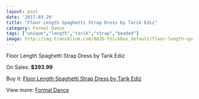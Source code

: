 ```yaml
---
layout: post
date: '2017-03-29'
title: "Floor Length Spaghetti Strap Dress by Tarik Ediz"
category: Formal Dance
tags: ["unique","length","tarik","strap","beaded"]
image: http://img.transblink.com/8626-thickbox_default/floor-length-spaghetti-strap-dress-by-tarik-ediz.jpg
---
```

Floor Length Spaghetti Strap Dress by Tarik Ediz

On Sales: **$393.99**
<a href="https://www.transblink.com/en/formal-dance/2840-floor-length-spaghetti-strap-dress-by-tarik-ediz.html"><amp-img layout="responsive" width="600" height="600" src="//img.transblink.com/8626-thickbox_default/floor-length-spaghetti-strap-dress-by-tarik-ediz.jpg" alt="Floor Length Spaghetti Strap Dress by Tarik Ediz 0" /></a>
<a href="https://www.transblink.com/en/formal-dance/2840-floor-length-spaghetti-strap-dress-by-tarik-ediz.html"><amp-img layout="responsive" width="600" height="600" src="//img.transblink.com/8630-thickbox_default/floor-length-spaghetti-strap-dress-by-tarik-ediz.jpg" alt="Floor Length Spaghetti Strap Dress by Tarik Ediz 1" /></a>
<a href="https://www.transblink.com/en/formal-dance/2840-floor-length-spaghetti-strap-dress-by-tarik-ediz.html"><amp-img layout="responsive" width="600" height="600" src="//img.transblink.com/8629-thickbox_default/floor-length-spaghetti-strap-dress-by-tarik-ediz.jpg" alt="Floor Length Spaghetti Strap Dress by Tarik Ediz 2" /></a>
<a href="https://www.transblink.com/en/formal-dance/2840-floor-length-spaghetti-strap-dress-by-tarik-ediz.html"><amp-img layout="responsive" width="600" height="600" src="//img.transblink.com/8628-thickbox_default/floor-length-spaghetti-strap-dress-by-tarik-ediz.jpg" alt="Floor Length Spaghetti Strap Dress by Tarik Ediz 3" /></a>
<a href="https://www.transblink.com/en/formal-dance/2840-floor-length-spaghetti-strap-dress-by-tarik-ediz.html"><amp-img layout="responsive" width="600" height="600" src="//img.transblink.com/8627-thickbox_default/floor-length-spaghetti-strap-dress-by-tarik-ediz.jpg" alt="Floor Length Spaghetti Strap Dress by Tarik Ediz 4" /></a>

Buy it: [Floor Length Spaghetti Strap Dress by Tarik Ediz](https://www.transblink.com/en/formal-dance/2840-floor-length-spaghetti-strap-dress-by-tarik-ediz.html "Floor Length Spaghetti Strap Dress by Tarik Ediz")

View more: [Formal Dance](https://www.transblink.com/en/6-formal-dance "Formal Dance")